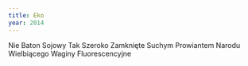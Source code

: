 ```yaml
---
title: Eko
year: 2014
---
```


Nie
Baton
Sojowy
Tak
Szeroko
Zamknięte
Suchym
Prowiantem
Narodu
Wielbiącego
Waginy
Fluorescencyjne
